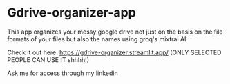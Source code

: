 # Gdrive-organizer-app
This app organizes your messy google drive not just on the basis on the file formats of your files but also the names using groq's mixtral AI

Check it out here: https://gdrive-organizer.streamlit.app/ (ONLY SELECTED PEOPLE CAN USE IT shhhh!)


Ask me for access through my linkedin
